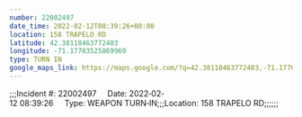 ```yaml
---
number: 22002497
date_time: 2022-02-12T08:39:26+00:00
location: 158 TRAPELO RD
latitude: 42.38118463772403
longitude: -71.17703525869969
type: TURN IN
google_maps_link: https://maps.google.com/?q=42.38118463772403,-71.17703525869969
---
```


;;;Incident #: 22002497     Date: 2022‐02‐12 08:39:26     Type: WEAPON TURN‐IN;;;Location: 158 TRAPELO RD;;;;;;
